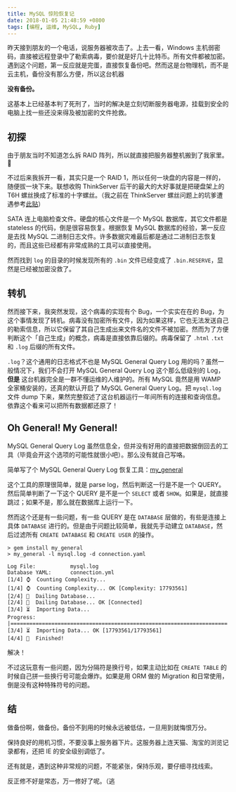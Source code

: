 ```yaml
---
title: MySQL 惊险恢复记
date: 2018-01-05 21:48:59 +0800
tags: [编程, 运维, MySQL, Ruby]
---
```


昨天接到朋友的一个电话，说服务器被攻击了。上去一看，Windows 主机弱密码，直接被远程登录中了勒索病毒，要价就是好几十比特币。所有文件都被加密。遇到这个问题，第一反应就是完蛋，直接恢复备份吧。然而这是台物理机，而不是云主机，备份没有那么方便，所以这台机器

**没有备份。**

这基本上已经基本判了死刑了，当时的解决是立刻切断服务器电源，挂载到安全的电脑上找一些还没来得及被加密的文件抢救。

## 初探

由于朋友当时不知道怎么拆 RAID 阵列，所以就直接把服务器整机搬到了我家里。🤦‍

不过后来我拆开一看，其实只是一个 RAID 1，所以任何一块盘的内容是一样的，随便拔一块下来。联想收购 ThinkServer 后干的最大的大好事就是把硬盘架上的 T6H 螺丝换成了标准的十字螺丝。（我之前在 ThinkServer 螺丝问题上的坑爹遭遇参考[此贴](/2017/02/15/build-up-x79-workstation)）

SATA 连上电脑检查文件。硬盘的核心文件是一个 MySQL 数据库，其它文件都是 stateless 的代码，倒是很容易恢复。根据恢复 MySQL 数据库的经验，第一反应是去找 MySQL 二进制日志文件。许多数据灾难最后都是通过二进制日志恢复的，而且这些已经都有非常成熟的工具可以直接使用。

然而找到 `log` 的目录的时候发现所有的 `.bin` 文件已经变成了 `.bin.RESERVE`，显然是已经被加密没救了。

## 转机

然而接下来，我突然发现，这个病毒的实现有个 Bug，一个实实在在的 Bug，为这个事情发现了转机。病毒没有加密所有文件，因为如果这样，它也无法发送自己的勒索信息，所以它保留了其自己生成出来文件名的文件不被加密。然而为了方便判断这个「自己生成」的概念，病毒是直接依靠后缀的。病毒保留了 `.html` `.txt` 和 `.log` 后缀的所有文件。

`.log`？这个通用的日志格式不也是 MySQL General Query Log 用的吗？虽然一般情况下，我们不会打开 MySQL General Query Log 这个那么低级别的 Log，**但是** 这台机器完全是一群不懂运维的人维护的。所有 MySQL 竟然是用 WAMP 全家桶安装的，还真的默认开启了 MySQL General Query Log。把 `mysql.log` 文件 dump 下来，果然完整叙述了这台机器运行一年间所有的连接和查询信息。依靠这个看来可以把所有数据都还原了！

## Oh General! My General!

MySQL General Query Log 虽然信息全，但并没有好用的直接把数据倒回去的工具（毕竟会开这个选项的可能性就很小吧）。那么没有就自己写咯。

简单写了个 MySQL General Query Log 恢复工具：[my_general](https://github.com/dsh0416/my-general)

这个工具的原理很简单，就是 parse log，然后判断这一行是不是一个 QUERY。然后简单判断了一下这个 QUERY 是不是一个 `SELECT` 或者 `SHOW`。如果是，就直接跳过；如果不是，那么就在数据库上运行一下。

然而这个还是有一些问题，有一些 QUERY 是在 `DATABASE` 层做的，有些是连接上具体 `DATABASE` 进行的。但是由于问题比较简单，我就先手动建立 `DATABASE`，然后过滤所有 `CREATE DATABASE` 和 `CREATE USER` 的操作。

```
> gem install my_general
> my_general -l mysql.log -d connection.yaml

Log File:           mysql.log
Database YAML:      connection.yml
[1/4] ⌚  Counting Complexity...
[1/4] ⌚  Counting Complexity... OK [Complexity: 17793561]
[2/4] 🔌  Dailing Database...
[2/4] 🔌  Dailing Database... OK [Connected]
[3/4] ⏳  Importing Data...
Progress: |=====================================================================|
[3/4] ⏳  Importing Data... OK [17793561/17793561]
[4/4] 🚩  Finished!
```

解决！

不过这玩意有一些问题，因为分隔符是换行号，如果主动比如在 `CREATE TABLE` 的时候自己拼一些换行号可能会爆炸。如果是用 ORM 做的 Migration 和日常使用，倒是没有这种特殊符号的问题。

## 结

做备份啊，做备份。备份不到用的时候永远被低估，一旦用到就悔恨万分。

保持良好的用机习惯，不要没事上服务器下片。这服务器上连天猫、淘宝的浏览记录都有，还把 IE 的安全级别调低了。

还有就是，遇到这种非常规的问题，不能紧张，保持乐观，要仔细寻找线索。

反正修不好是常态，万一修好了呢。（逃
